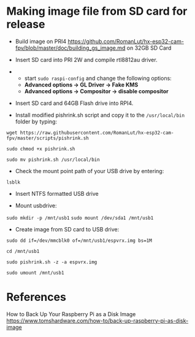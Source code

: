 
# Making image file from SD card for release
- Build image on PRI4 https://github.com/RomanLut/hx-esp32-cam-fpv/blob/master/doc/building_gs_image.md on 32GB SD Card
 
- Insert SD card into PRI 2W and compile rtl8812au driver.

- * start ```sudo raspi-config``` and change the following options:
  * **Advanced options -> GL Driver -> Fake KMS**
  * **Advanced options -> Compositor -> disable compositor**

- Insert SD card and 64GB  Flash drive into RPI4.

- Install modified pishrink.sh script and copy it to the ```/usr/local/bin``` folder by typing: 

```wget https://raw.githubusercontent.com/RomanLut/hx-esp32-cam-fpv/master/scripts/pishrink.sh```

```sudo chmod +x pishrink.sh```

```sudo mv pishrink.sh /usr/local/bin```

- Check the mount point path of your USB drive by entering:

```lsblk```

- Insert NTFS formatted USB drive

- Mount usbdrive:

```sudo mkdir -p /mnt/usb1```
```sudo mount /dev/sda1 /mnt/usb1```

- Create image from SD card to USB drive:

```sudo dd if=/dev/mmcblk0 of=/mnt/usb1/espvrx.img bs=1M```

```cd /mnt/usb1```

```sudo pishrink.sh -z -a espvrx.img```

```sudo umount /mnt/usb1```

# References

How to Back Up Your Raspberry Pi as a Disk Image https://www.tomshardware.com/how-to/back-up-raspberry-pi-as-disk-image
